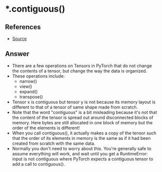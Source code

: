 # *.contiguous()

## References
* [Source](https://stackoverflow.com/questions/48915810/pytorch-what-does-contiguous-do)

## Answer
- There are a few operations on Tensors in PyTorch that do not change the contents of a tensor, but change the way the data is organized.
- These operations include:
    - narrow()
    - view()
    - expand()
    - transpose()
- Tensor x is contiguous but tensor y is not because its memory layout is different to that of a tensor of same shape made from scratch.
- Note that the word "contiguous" is a bit misleading because it's not that the content of the tensor is spread out around disconnected blocks of memory. Here bytes are still allocated in one block of memory but the order of the elements is different!
- When you call contiguous(), it actually makes a copy of the tensor such that the order of its elements in memory is the same as if it had been created from scratch with the same data.
- Normally you don't need to worry about this. You're generally safe to assume everything will work, and wait until you get a RuntimeError: input is not contiguous where PyTorch expects a contiguous tensor to add a call to contiguous().

